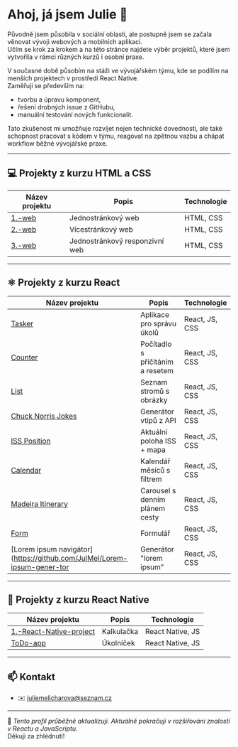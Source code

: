 # Ahoj, já jsem Julie 👋

Původně jsem působila v sociální oblasti, ale postupně jsem se začala věnovat vývoji webových a mobilních aplikací.  
Učím se krok za krokem a na této stránce najdete výběr projektů, které jsem vytvořila v rámci různých kurzů i osobní praxe.

V současné době působím na stáži ve vývojářském týmu, kde se podílím na menších projektech v prostředí React Native.  
Zaměřuji se především na:
- tvorbu a úpravu komponent,
- řešení drobných issue z GitHubu,
- manuální testování nových funkcionalit.
  
Tato zkušenost mi umožňuje rozvíjet nejen technické dovednosti, ale také schopnost pracovat s kódem v týmu, reagovat na zpětnou vazbu a chápat workflow běžné vývojářské praxe.

---

## 💻 Projekty z kurzu HTML a CSS

| Název projektu | Popis | Technologie |
|----------------|-------|-------------|
| [1.-web](https://github.com/JulMel/1.-web) | Jednostránkový web | HTML, CSS |
| [2.-web](https://github.com/JulMel/2.-web) | Vícestránkový web | HTML, CSS |
| [3.-web](https://github.com/JulMel/3.-web) | Jednostránkový responzivní web | HTML, CSS |

---

## ⚛️ Projekty z kurzu React

| Název projektu | Popis | Technologie |
|----------------|-------|-------------|
| [Tasker](https://github.com/JulMel/Tasker) | Aplikace pro správu úkolů | React, JS, CSS |
| [Counter](https://github.com/JulMel/Counter) | Počítadlo s přičítáním a resetem | React, JS, CSS |
| [List](https://github.com/JulMel/List) | Seznam stromů s obrázky | React, JS, CSS |
| [Chuck Norris Jokes](https://github.com/JulMel/Chuck-Norris-jokes) | Generátor vtipů z API | React, JS, CSS |
| [ISS Position](https://github.com/JulMel/ISS-position) | Aktuální poloha ISS + mapa | React, JS, CSS |
| [Calendar](https://github.com/JulMel/Calendar) | Kalendář měsíců s filtrem | React, JS, CSS |
| [Madeira Itinerary](https://github.com/JulMel/Madeira-itinerary) | Carousel s denním plánem cesty | React, JS, CSS |
| [Form](https://github.com/JulMel/Form) | Formulář | React, JS, CSS |
| [Lorem ipsum navigátor](https://github.com/JulMel/Lorem-ipsum-gener-tor | Generátor "lorem ipsum" | React, JS, CSS |

---

## 📱 Projekty z kurzu React Native

| Název projektu | Popis | Technologie |
|----------------|-------|-------------|
| [1.-React-Native-project](https://github.com/JulMel/1.-React-Native-project) | Kalkulačka | React Native, JS |
| [ToDo-app](https://github.com/JulMel/ToDo-app) | Úkolníček | React Native, JS |

---

## 📫 Kontakt

- ✉️ juliemelicharova@seznam.cz  

---

💬 *Tento profil průběžně aktualizuji. Aktuálně pokračuji v rozšiřování znalostí v Reactu a JavaScriptu.*  
Děkuji za zhlédnutí!


